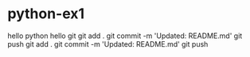 # python-ex1
hello python
hello git 
git add .
git commit -m 'Updated: README.md'
git push
git add .
git commit -m 'Updated: README.md'
git push